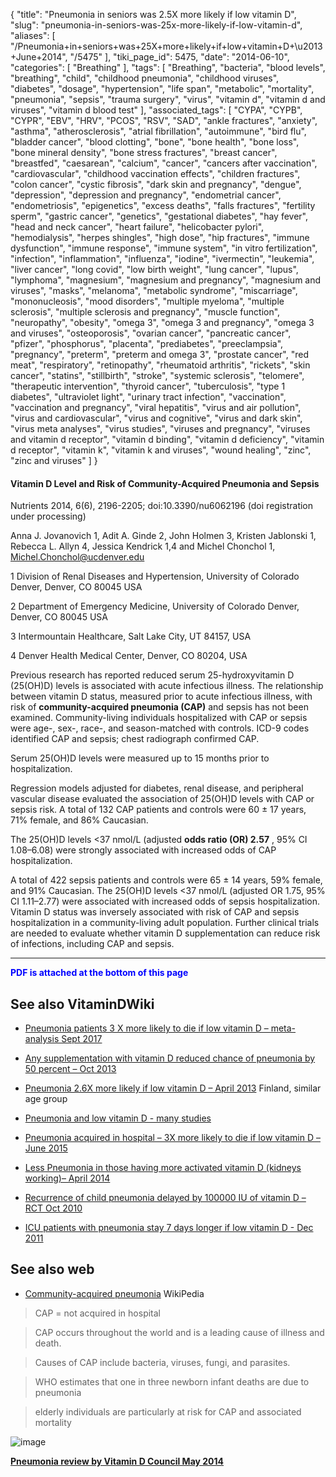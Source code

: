 {
    "title": "Pneumonia in seniors was 2.5X more likely if low vitamin D",
    "slug": "pneumonia-in-seniors-was-25x-more-likely-if-low-vitamin-d",
    "aliases": [
        "/Pneumonia+in+seniors+was+25X+more+likely+if+low+vitamin+D+\u2013+June+2014",
        "/5475"
    ],
    "tiki_page_id": 5475,
    "date": "2014-06-10",
    "categories": [
        "Breathing"
    ],
    "tags": [
        "Breathing",
        "bacteria",
        "blood levels",
        "breathing",
        "child",
        "childhood pneumonia",
        "childhood viruses",
        "diabetes",
        "dosage",
        "hypertension",
        "life span",
        "metabolic",
        "mortality",
        "pneumonia",
        "sepsis",
        "trauma surgery",
        "virus",
        "vitamin d",
        "vitamin d and viruses",
        "vitamin d blood test"
    ],
    "associated_tags": [
        "CYPA",
        "CYPB",
        "CYPR",
        "EBV",
        "HRV",
        "PCOS",
        "RSV",
        "SAD",
        "ankle fractures",
        "anxiety",
        "asthma",
        "atherosclerosis",
        "atrial fibrillation",
        "autoimmune",
        "bird flu",
        "bladder cancer",
        "blood clotting",
        "bone",
        "bone health",
        "bone loss",
        "bone mineral density",
        "bone stress fractures",
        "breast cancer",
        "breastfed",
        "caesarean",
        "calcium",
        "cancer",
        "cancers after vaccination",
        "cardiovascular",
        "childhood vaccination effects",
        "children fractures",
        "colon cancer",
        "cystic fibrosis",
        "dark skin and pregnancy",
        "dengue",
        "depression",
        "depression and pregnancy",
        "endometrial cancer",
        "endometriosis",
        "epigenetics",
        "excess deaths",
        "falls fractures",
        "fertility sperm",
        "gastric cancer",
        "genetics",
        "gestational diabetes",
        "hay fever",
        "head and neck cancer",
        "heart failure",
        "helicobacter pylori",
        "hemodialysis",
        "herpes shingles",
        "high dose",
        "hip fractures",
        "immune dysfunction",
        "immune response",
        "immune system",
        "in vitro fertilization",
        "infection",
        "inflammation",
        "influenza",
        "iodine",
        "ivermectin",
        "leukemia",
        "liver cancer",
        "long covid",
        "low birth weight",
        "lung cancer",
        "lupus",
        "lymphoma",
        "magnesium",
        "magnesium and pregnancy",
        "magnesium and viruses",
        "masks",
        "melanoma",
        "metabolic syndrome",
        "miscarriage",
        "mononucleosis",
        "mood disorders",
        "multiple myeloma",
        "multiple sclerosis",
        "multiple sclerosis and pregnancy",
        "muscle function",
        "neuropathy",
        "obesity",
        "omega 3",
        "omega 3 and pregnancy",
        "omega 3 and viruses",
        "osteoporosis",
        "ovarian cancer",
        "pancreatic cancer",
        "pfizer",
        "phosphorus",
        "placenta",
        "prediabetes",
        "preeclampsia",
        "pregnancy",
        "preterm",
        "preterm and omega 3",
        "prostate cancer",
        "red meat",
        "respiratory",
        "retinopathy",
        "rheumatoid arthritis",
        "rickets",
        "skin cancer",
        "statins",
        "stillbirth",
        "stroke",
        "systemic sclerosis",
        "telomere",
        "therapeutic intervention",
        "thyroid cancer",
        "tuberculosis",
        "type 1 diabetes",
        "ultraviolet light",
        "urinary tract infection",
        "vaccination",
        "vaccination and pregnancy",
        "viral hepatitis",
        "virus and air pollution",
        "virus and cardiovascular",
        "virus and cognitive",
        "virus and dark skin",
        "virus meta analyses",
        "virus studies",
        "viruses and pregnancy",
        "viruses and vitamin d receptor",
        "vitamin d binding",
        "vitamin d deficiency",
        "vitamin d receptor",
        "vitamin k",
        "vitamin k and viruses",
        "wound healing",
        "zinc",
        "zinc and viruses"
    ]
}


#### Vitamin D Level and Risk of Community-Acquired Pneumonia and Sepsis

Nutrients 2014, 6(6), 2196-2205; doi:10.3390/nu6062196 (doi registration under processing)

Anna J. Jovanovich 1, Adit A. Ginde 2, John Holmen 3, Kristen Jablonski 1, Rebecca L. Allyn 4, Jessica Kendrick 1,4 and Michel Chonchol 1, Michel.Chonchol@ucdenver.edu

1 Division of Renal Diseases and Hypertension, University of Colorado Denver, Denver, CO 80045 USA

2 Department of Emergency Medicine, University of Colorado Denver, Denver, CO 80045 USA

3 Intermountain Healthcare, Salt Lake City, UT 84157, USA

4 Denver Health Medical Center, Denver, CO 80204, USA

Previous research has reported reduced serum 25-hydroxyvitamin D (25(OH)D) levels is associated with acute infectious illness. The relationship between vitamin D status, measured prior to acute infectious illness, with risk of  **community-acquired pneumonia (CAP)**  and sepsis has not been examined. Community-living individuals hospitalized with CAP or sepsis were age-, sex-, race-, and season-matched with controls. ICD-9 codes identified CAP and sepsis; chest radiograph confirmed CAP. 

Serum 25(OH)D levels were measured up to 15 months prior to hospitalization. 

Regression models adjusted for diabetes, renal disease, and peripheral vascular disease evaluated the association of 25(OH)D levels with CAP or sepsis risk. A total of 132 CAP patients and controls were 60 ± 17 years, 71% female, and 86% Caucasian. 

The 25(OH)D levels <37 nmol/L (adjusted  **odds ratio (OR) 2.57** , 95% CI 1.08–6.08) were strongly associated with increased odds of CAP hospitalization. 

A total of 422 sepsis patients and controls were 65 ± 14 years, 59% female, and 91% Caucasian. The 25(OH)D levels <37 nmol/L (adjusted OR 1.75, 95% CI 1.11–2.77) were associated with increased odds of sepsis hospitalization. Vitamin D status was inversely associated with risk of CAP and sepsis hospitalization in a community-living adult population. Further clinical trials are needed to evaluate whether vitamin D supplementation can reduce risk of infections, including CAP and sepsis.

---

 **<span style="color:#00F;">PDF is attached at the bottom of this page</span>** 

## See also VitaminDWiki

* [Pneumonia patients 3 X more likely to die if low vitamin D – meta-analysis Sept 2017](/tags/pneumonia-patients-3-x-more-likely-to-die-if-low-vitamin-d-meta-analysis-sept-2017.html)

* [Any supplementation with vitamin D reduced chance of pneumonia by 50 percent – Oct 2013](/posts/any-supplementation-with-vitamin-d-reduced-chance-of-pneumonia-by-50-percent)

* [Pneumonia 2.6X more likely if low vitamin D – April 2013](/posts/pneumonia-26x-more-likely-if-low-vitamin-d)  Finland, similar age group

* [Pneumonia and low vitamin D - many studies](/tags/pneumonia-and-low-vitamin-d-many-studies.html)

* [Pneumonia acquired in hospital – 3X more likely to die if low vitamin D – June 2015](/tags/pneumonia-acquired-in-hospital-3x-more-likely-to-die-if-low-vitamin-d-june-2015.html)

* [Less Pneumonia in those having more activated vitamin D (kidneys working)– April 2014](/posts/less-pneumonia-in-those-having-more-activated-vitamin-d-kidneys-working)

* [Recurrence of child pneumonia delayed by 100000 IU of vitamin D – RCT Oct 2010](/tags/recurrence-of-child-pneumonia-delayed-by-100000-iu-of-vitamin-d-rct-oct-2010.html)

* [ICU patients with pneumonia stay 7 days longer if low vitamin D - Dec 2011](/tags/icu-patients-with-pneumonia-stay-7-days-longer-if-low-vitamin-d-dec-2011.html)

## See also web

* [Community-acquired pneumonia](http://en.wikipedia.org/wiki/Community-acquired_pneumonia) WikiPedia

> CAP = not acquired in hospital

> CAP occurs throughout the world and is a leading cause of illness and death. 

> Causes of CAP include bacteria, viruses, fungi, and parasites.

> WHO estimates that one in three newborn infant deaths are due to pneumonia

> elderly individuals are particularly at risk for CAP and associated mortality

<img src="https://d378j1rmrlek7x.cloudfront.net/attachments/jpeg/pneu-wikipedia.jpg" alt="image">

 **[Pneumonia review by Vitamin D Council May 2014](http://www.vitamindcouncil.org/health-conditions/pneumonia/?mc_cid=09feb6e069&mc_eid=1f9eb8e0b6#)**
